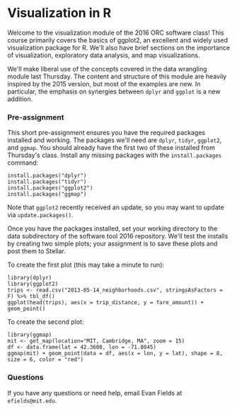 # Visualization in R #
Welcome to the visualization module of the 2016 ORC software class! This course primarily covers the basics of ggplot2, an excellent and widely used visualization package for R. We'll also have brief sections on the importance of visualization, exploratory data analysis, and map visualizations.

We'll make liberal use of the concepts covered in the data wrangling module last Thursday. The content and structure of this module are heavily inspired by the 2015 version, but most of the examples are new. In particular, the emphasis on synergies between `dplyr` and `ggplot` is a new addition.

### Pre-assignment ###
This short pre-assignment ensures you have the required packages installed and working. The packages we'll need are `dplyr`, `tidyr`, `ggplot2`, and `ggmap`. You should already have the first two of these installed from Thursday's class. Install any missing packages with the `install.packages` command:
```
install.packages("dplyr")
install.packages("tidyr")
install.packages("ggplot2")
install.packages("ggmap")
```
Note that `ggplot2` recently received an update, so you may want to update via `update.packages()`.

Once you have the packages installed, set your working directory to the data subdirectory of the software tool 2016 repository. We'll test the installs by creating two simple plots; your assignment is to save these plots and post them to Stellar. 

To create the first plot (this may take a minute to run):
```
library(dplyr)
library(ggplot2)
trips <- read.csv("2013-05-14_neighborhoods.csv", stringsAsFactors = F) %>% tbl_df()
ggplot(head(trips), aes(x = trip_distance, y = fare_amount)) + geom_point()
```

To create the second plot:
```
library(ggmap)
mit <- get_map(location="MIT, Cambridge, MA", zoom = 15)
df <- data.frame(lat = 42.3608, lon = -71.0845)
ggmap(mit) + geom_point(data = df, aes(x = lon, y = lat), shape = 8, size = 6, color = "red")
```


### Questions ###
If you have any questions or need help, email Evan Fields at `efields@mit.edu`.
